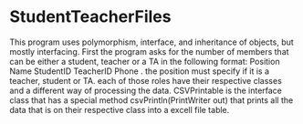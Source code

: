# StudentTeacherFiles
This program uses polymorphism, interface, and inheritance of objects, but mostly interfacing. First the program asks for the number of members that can be either a student, teacher or a TA in the following format: Position Name StudentID TeacherID Phone . the position must specify if it is a teacher, student or TA. each of those roles have their respective classes and a different way of processing the data. 
CSVPrintable is the interface class that has a special method csvPrintln(PrintWriter out) that prints all the data that is on their respective class into a excell file table.
